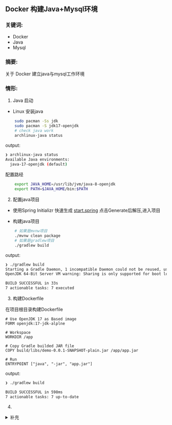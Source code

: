 ## Docker 构建Java+Mysql环境 

### 关键词: 
- Docker
- Java
- Mysql

### 摘要: 
关于 Docker 建立java与mysql工作环境

### 情形:

1. Java 启动

- Linux 安装java

```bash
    sudo pacman -Ss jdk
    sudo pacman -S jdk17-openjdk
    # check java work
    archlinux-java status
```
output:
```bash
❯ archlinux-java status
Available Java environments:
  java-17-openjdk (default)
```
配置路经
```bash
    export JAVA_HOME=/usr/lib/jvm/java-8-openjdk
    export PATH=$JAVA_HOME/bin:$PATH
```

2. 配置java项目

- 使用Spring Initializr 快速生成
[start.spring](https://start.spring.io/)
点击Generate后解压,进入项目

- 构建java项目
```bash
    # 如果是mvnw项目
    ./mvnw clean package
    # 如果是gradlew项目
    ./gradlew build
```
output:
```bash
❯ ./gradlew build
Starting a Gradle Daemon, 1 incompatible Daemon could not be reused, use --status for details
OpenJDK 64-Bit Server VM warning: Sharing is only supported for boot loader classes because bootstrap classpath has been appended

BUILD SUCCESSFUL in 33s
7 actionable tasks: 7 executed
```
3. 构建Dockerfile

在项目根目录构建Dockerfile
```
# Use OpenJDK 17 as Based image
FORM openjdk:17-jdk-alplne

# Workspace
WORKDIR /app

# Copy Gradle builded JAR file
COPY build/libs/demo-0.0.1-SNAPSHOT-plain.jar /app/app.jar

# Run
ENTRYPOINT ["java", "-jar", "app.jar"]
```
output:
```bash
❯ ./gradlew build

BUILD SUCCESSFUL in 598ms
7 actionable tasks: 7 up-to-date
```
4. 

<details>
    <summary>补充</summary>
        <ul>
	      <li><strong>.</strong>： .</li>
        </ul>
</details>
